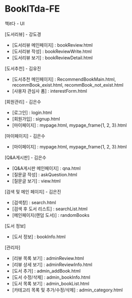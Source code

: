 # BookITda-FE
책it다 - UI



[도서리뷰] - 강도경
<ul>
  <li>[도서리뷰 메인페이지] : bookReview.html</li>
  <li>[도서리뷰 작성] : bookReviewWrite.html</li>
  <li>[도서리뷰 보기] : bookReviewDetail.html</li>
</ul>

[도서추천] - 김유진 
<ul>
  <li>[도서추천 메인페이지] : RecommendBookMain.html, recommBook_exist.html, recommBook_not_exist.html</li>
  <li>[사용자 관심사 폼] : interestForm.html</li>
</ul>

[회원관리] - 김은수 
<ul>
  <li>[로그인] : login.html</li>
  <li>[회원가입] : signup.html</li>
  <li>[마이페이지] : mypage.html, mypage_frame{1, 2, 3}.html</li>
</ul>

[마이페이지] - 김은수 
<ul>
  <li>[마이페이지] : mypage.html, mypage_frame{1, 2, 3}.html</li>
</ul>

[Q&A게시판] - 김은수
<ul>
  <li>[Q&A게시판 메인페이지] : qna.html</li>
  <li>[질문글 작성] : askQuestion.html</li>
  <li>[질문글 보기] : view.html</li>
</ul>

 [검색 및 메인 페이지] - 김은진
 <ul>
   <li>[검색창] : search.html</li>
   <li>[검색 후 도서 리스트] : searchList.html</li>
   <li>[메인페이지(랜덤 도서)] : randomBooks</li>
 </ul>

 [도서 정보]
  <ul>
   <li>[도서 정보] : bookInfo.html</li>
 </ul>

 [관리자]
 <ul>
   <li>[리뷰 목록 보기] : adminReview.html</li>
   <li>[리뷰 상세 보기] : adminReviewInfo.html</li>
   <li>[도서 추가] : admin_addBook.html</li>
   <li>[도서 수정/삭제] : admin_bookInfo.html</li>
   <li>[도서 목록 보기] : admin_bookList.html</li>
   <li>[카테고리 목록 및 추가/수정/삭제] : admin_category.html</li>
 </ul>


